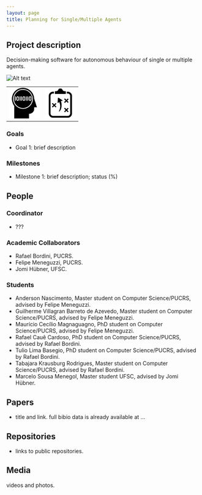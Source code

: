 ```yaml
---
layout: page
title: Planning for Single/Multiple Agents 
---
```


## Project description

Decision-making software for autonomous behaviour of single or multiple agents.

![Alt text](./proj1.jpg?raw=true "Project diagram")

| | | 
| --- | --- | 
| ![AI](../images/ia.png "AI") |  ![planning](../images/planning.png "planning") | 

### Goals

 - Goal 1: brief description

### Milestones

 - Milestone 1: brief description; status (%)


## People

### Coordinator

 - ???

### Academic Collaborators

 - Rafael Bordini, PUCRS.
 - Felipe Meneguzzi, PUCRS.
 - Jomi Hübner, UFSC.

### Students

 - Anderson Nascimento, Master student on Computer Science/PUCRS, advised by Felipe Meneguzzi.
 - Guilherme  Villagran Barreto de Azevedo, Master student on Computer Science/PUCRS, advised by Felipe Meneguzzi.
 - Maurício Cecílio Magnaguagno,  PhD student on Computer Science/PUCRS, advised by Felipe Meneguzzi.
 - Rafael Cauê Cardoso,  PhD student on Computer Science/PUCRS, advised by Rafael Bordini.
 - Tulio Lima Basegio,  PhD student on Computer Science/PUCRS, advised by Rafael Bordini.
 - Tabajara Krausburg Rodrigues,  Master student on Computer Science/PUCRS, advised by Rafael Bordini.
 - Marcelo Sousa Menegol, Master student UFSC, advised by Jomi Hübner.
 
## Papers

 - title and link. full bibio data is already available at ...

## Repositories

 - links to public repositories.

## Media 

videos and photos.

